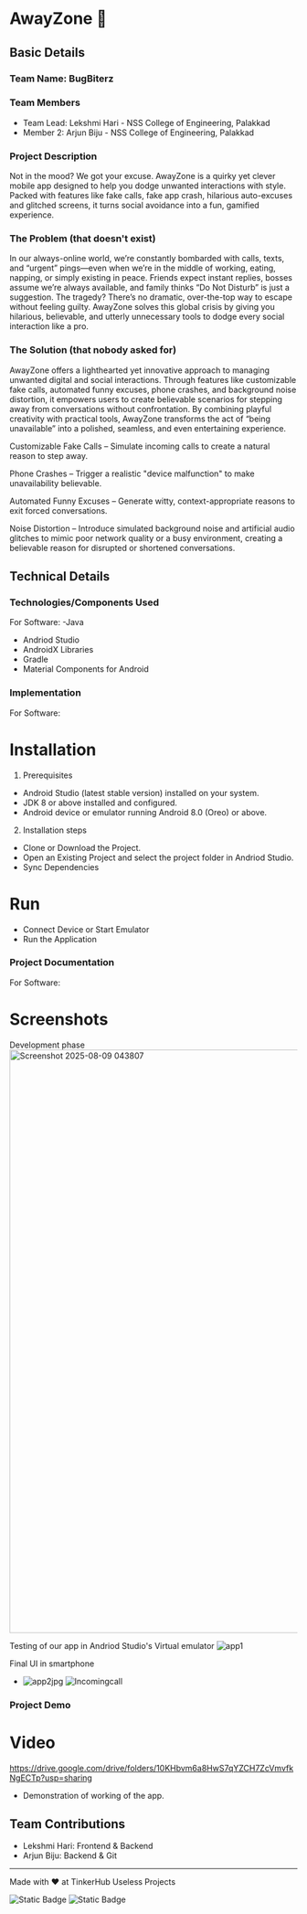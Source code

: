 


# AwayZone 🎯


## Basic Details
### Team Name: BugBiterz


### Team Members
- Team Lead: Lekshmi Hari - NSS College of Engineering, Palakkad
- Member 2: Arjun Biju - NSS College of Engineering, Palakkad


### Project Description
Not in the mood? We got your excuse. AwayZone is a quirky yet clever mobile app designed to help you dodge unwanted interactions with style. Packed with features like fake calls, fake app crash, hilarious auto-excuses and glitched screens, it turns social avoidance into a fun, gamified experience.

### The Problem (that doesn't exist)
In our always-online world, we’re constantly bombarded with calls, texts, and “urgent” pings—even when we’re in the middle of working, eating, napping, or simply existing in peace. Friends expect instant replies, bosses assume we’re always available, and family thinks “Do Not Disturb” is just a suggestion. The tragedy? There’s no dramatic, over-the-top way to escape without feeling guilty. AwayZone solves this global crisis by giving you hilarious, believable, and utterly unnecessary tools to dodge every social interaction like a pro.

### The Solution (that nobody asked for)
AwayZone offers a lighthearted yet innovative approach to managing unwanted digital and social interactions. Through features like customizable fake calls, automated funny excuses, phone crashes, and background noise distortion, it empowers users to create believable scenarios for stepping away from conversations without confrontation. By combining playful creativity with practical tools, AwayZone transforms the act of “being unavailable” into a polished, seamless, and even entertaining experience.

Customizable Fake Calls – Simulate incoming calls to create a natural reason to step away.

Phone Crashes – Trigger a realistic "device malfunction" to make unavailability believable.

Automated Funny Excuses – Generate witty, context-appropriate reasons to exit forced conversations.

Noise Distortion – Introduce simulated background noise and artificial audio glitches to mimic poor network quality or a busy environment, creating a believable reason for disrupted or shortened conversations.

## Technical Details
### Technologies/Components Used
For Software:
-Java
- Andriod Studio
- AndroidX Libraries
- Gradle
- Material Components for Android

### Implementation
For Software:
# Installation
1. Prerequisites
- Android Studio (latest stable version) installed on your system.
- JDK 8 or above installed and configured.
- Android device or emulator running Android 8.0 (Oreo) or above.
2. Installation steps
- Clone or Download the Project.
- Open an Existing Project and select the project folder in Andriod Studio.
- Sync Dependencies

# Run
- Connect Device or Start Emulator
- Run the Application

### Project Documentation
For Software:

# Screenshots 
Development phase
<img width="1919" height="1021" alt="Screenshot 2025-08-09 043807" src="https://github.com/user-attachments/assets/15f9bde0-4c60-4767-86e9-af518683967e" />



Testing of our app in Andriod Studio's Virtual emulator
![app1](https://github.com/user-attachments/assets/2658b77d-51db-4f01-9335-589f6d323af5)




Final UI in smartphone
- ![app2jpg](https://github.com/user-attachments/assets/1cd8dba7-5039-42b2-a37f-95951d1edeb8)
  ![Incomingcall](https://github.com/user-attachments/assets/a7b39a08-2654-4712-8179-f2c7f88e8ed6)




### Project Demo
# Video
https://drive.google.com/drive/folders/10KHbvm6a8HwS7qYZCH7ZcVmvfkNgECTp?usp=sharing
- Demonstration of working of the app. 



## Team Contributions
- Lekshmi Hari: Frontend & Backend
- Arjun Biju: Backend & Git

---
Made with ❤️ at TinkerHub Useless Projects 

![Static Badge](https://img.shields.io/badge/TinkerHub-24?color=%23000000&link=https%3A%2F%2Fwww.tinkerhub.org%2F)
![Static Badge](https://img.shields.io/badge/UselessProjects--25-25?link=https%3A%2F%2Fwww.tinkerhub.org%2Fevents%2FQ2Q1TQKX6Q%2FUseless%2520Projects)



